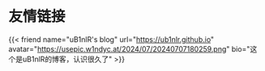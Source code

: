 # 友情链接
{{< friend name="uB1nlR's blog" url="https://ub1nlr.github.io" avatar="https://usepic.w1ndyc.at/2024/07/20240707180259.png" bio="这个是uB1nlR的博客，认识很久了" >}}